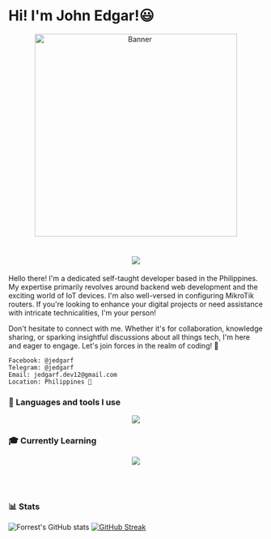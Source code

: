 #  Hi! I'm John Edgar!😃

<div align="center">
  <img src="https://media.giphy.com/media/aNqEFrYVnsS52/giphy.gif" alt="Banner" width="400" />
</div>

<h1 align="center">
  <a href="https://git.io/typing-svg">
    <img src="https://readme-typing-svg.herokuapp.com/?font=roboto&duration=4500&center=true&vCenter=true&width=550&lines=Hi!;I'm+Kintoyyy!;I+code+for+fun;Nice+to+meet+you+%3A)&size=30">
  </a>
</h1>

Hello there! I'm a dedicated self-taught developer based in the Philippines. My expertise primarily revolves around backend web development and the exciting world of IoT devices. I'm also well-versed in configuring MikroTik routers. If you're looking to enhance your digital projects or need assistance with intricate technicalities, I'm your person!

Don't hesitate to connect with me. Whether it's for collaboration, knowledge sharing, or sparking insightful discussions about all things tech, I'm here and eager to engage. Let's join forces in the realm of coding! 🚀

    Facebook: @jedgarf
    Telegram: @jedgarf
    Email: jedgarf.dev12@gmail.com
    Location: Philippines 🌴

### 🧰 Languages and tools I use

<p align="center">
  <a href="https://skillicons.dev">
    <img src="https://skillicons.dev/icons?i=php,laravel,javascript,jquery,react,nodejs,expressjs,mysql,postgresql,mongodb,sqlite,git,github,postman,linux,vscode" />
  </a>
</p>

### 🎓 Currently Learning

<p align="center">
  <a href="https://skillicons.dev">
    <img src="https://skillicons.dev/icons?i=flutter,typescript,python,django,docker" />
  </a>
</p>

<br />

#
### 📊 Stats

![Forrest's GitHub stats](https://github-readme-stats.vercel.app/api?username=jedgarf&show_icons=true&theme=dark&hide_border=true)
[![GitHub Streak](https://streak-stats.demolab.com?user=jedgarf&theme=dark&hide_border=true)](https://git.io/streak-stats)
